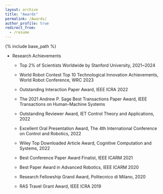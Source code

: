 ```yaml
---
layout: archive
title: "Awards"
permalink: /Awards/
author_profile: true
redirect_from:
  - /resume
---
```


{% include base_path %}


* Research Achievements

    * Top 2% of Scientists Worldwide by Stanford University, 2021~2024
      
    * World Robot Contest Top 10 Technological Innovation Achievements, World Robot Conference, WRC 2023 

    * Outstanding Interaction Paper Award, IEEE ICRA 2022

    * The 2021 Andrew P. Sage Best Transactions Paper Award, IEEE Transactions on Human-Machine Systems

    * Outstanding Reviewer Award, IET Control Theory and Applications, 2022

    * Excellent Oral Presentation Award, The 4th International Conference on Control and Robotics, 2022

    * Wiley Top Downloaded Article Award, Cognitive Computation and Systems, 2022

    * Best Conference Paper Award Finalist, IEEE ICARM 2021

    * Best Paper Award in Advanced Robotics, IEEE ICARM 2020
 
    * Research Fellowship Grand Award, Politecnico di Milano, 2020

    * RAS Travel Grant Award, IEEE ICRA 2019


<!--
* Entrepreneurship Competition

    * The 18th “Chunhui Cup” Oversea Students Innovation and Entrepreneurship Competition Winner Award, The Ministry of Education of the People's Republic of China (2023)
      
    * The 17th “Chunhui Cup” Oversea Students Innovation and Entrepreneurship Competition Winner Award, The Ministry of Education of the People's Republic of China (2022)

    * The Third Prize in China Xiamen Entrepreneurship Competition (UK) Competition Winner Award, The Xiamen Entrepreneurship Competition 2022 UK Organizing Committee, 2,000 £

    * The Second Prize in the 10th Jinan Lixia District Entrepreneurship Competition (2023)， 1,500 £
 
    * The Third Prize in the 9th Qingdao Mayor's Cup Innovation and Entrepreneurship Competition (2023)， 1,500 £
 
    * The Third Prize in the 2nd Weihai City Commercial Bank Cup Innovation and Entrepreneurship Competition (2023)， 1,000 £

    * Force Control Executive, Sunrise Instruments（2018),10,000 £
-->
